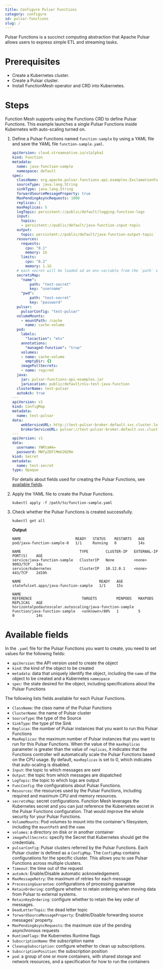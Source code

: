 ```yaml
---
title: Configure Pulsar Functions
category: configure
id: pulsar-functions
slug: /
---
```

Pulsar Functions is a succinct computing abstraction that Apache Pulsar allows users to express simple ETL and streaming tasks.

# Prerequisites

- Create a Kubernetes cluster.
- Create a Pulsar cluster.
- Install FunctionMesh operator and CRD into Kubernetes.

# Steps

Function Mesh supports using the Functions CRD to define Pulsar Functions. This example launches a single Pulsar Functions inside Kubernetes with auto-scaling turned on.

1. Define a Pulsar Functions named `function-sample` by using a YAML file and save the YAML file `function-sample.yaml`.

    ```yml
    apiVersion: cloud.streamnative.io/v1alpha1
    kind: Function
    metadata:
      name: java-function-sample
      namespace: default
    spec:
      className: org.apache.pulsar.functions.api.examples.ExclamationFunction
      sourceType: java.lang.String
      sinkType: java.lang.String
      forwardSourceMessageProperty: true
      MaxPendingAsyncRequests: 1000
      replicas: 1
      maxReplicas: 5
      logTopic: persistent://public/default/logging-function-logs
      input:
        topics:
        - persistent://public/default/java-function-input-topic
      output:
        topic: persistent://public/default/java-function-output-topic
      resources:
        requests:
          cpu: "0.1"
          memory: 1G
        limits:
          cpu: "0.2"
          memory: 1.1G
      # each secret will be loaded ad an env variable from the `path` secret with the `key` in that secret in the name of `name`
      secretsMap:
        "name":
            path: "test-secret"
            key: "username"
        "pwd":
            path: "test-secret"
            key: "password"
      pulsar:
        pulsarConfig: "test-pulsar"
      volumeMounts:
        - mountPath: /cache
          name: cache-volume
      pod:
        labels:
          "locaction": "mtv"
        annotations:
          "managed-function": "true"
        volumes:
        - name: cache-volume
          emptyDir: {}
        imagePullSecrets:
        - name: regcred
      java:
        jar: pulsar-functions-api-examples.jar
        jarLocation: public/default/nlu-test-java-function
      clusterName: test-pulsar
      autoAck: true
    ---
    apiVersion: v1
    kind: ConfigMap
    metadata:
      name: test-pulsar
    data:
        webServiceURL: http://test-pulsar-broker.default.svc.cluster.local:8080
        brokerServiceURL: pulsar://test-pulsar-broker.default.svc.cluster.local:6650
    ---
    apiVersion: v1
    data:
      username: YWRtaW4=
      password: MWYyZDFlMmU2N2Rm
    kind: Secret
    metadata:
      name: test-secret
    type: Opaque
    ```

    For details about fields used for creating the Pulsar Functions, see [available fields](#available-fields).

2. Apply the YAML file to create the Pulsar Functions.

    ```shell
    kubectl apply -f /path/to/function-sample.yaml
    ```

3. Check whether the Pulsar Functions is created successfully.

    ```shell
    kubectl get all
    ```

    **Output**

    ```
    NAME                         READY   STATUS    RESTARTS   AGE
    pod/java-function-sample-0   1/1     Running   0          14s

    NAME                           TYPE        CLUSTER-IP   EXTERNAL-IP   PORT(S)    AGE
    service/java-function-sample   ClusterIP   None         <none>        9093/TCP   14s
    service/kubernetes             ClusterIP   10.12.0.1    <none>        443/TCP    2d19h

    NAME                                    READY   AGE
    statefulset.apps/java-function-sample   1/1     15s

    NAME                                                       REFERENCE                       TARGETS         MINPODS   MAXPODS   REPLICAS   AGE
    horizontalpodautoscaler.autoscaling/java-function-sample   Function/java-function-sample   <unknown>/80%   1         5         0          14s
    ```

# Available fields

In the `.yaml` file for the Pulsar Functions you want to create, you need to set values for the following fields:

- `apiVersion`: the API version used to create the object
- `kind`: the kind of the object to be created
- `metadata`: data that uniquely identify the object, including the `name` of the object to be created and a Kubernetes `namespace`
- `spec`: the state desired for the object, including specifications about the Pulsar Functions

The following lists fields available for each Pulsar Functions.

- `ClassName`: the class name of the Pulsar Functions
- `ClusterName`: the name of Pulsar cluster
- `SourceType`: the type of the Source
- `SinkType`: the type pf the Sink
- `Replicas`: the number of Pulsar instances that you want to run this Pulsar Functions
- `MaxReplicas`: the maximum number of Pulsar instances that you want to run for this Pulsar Functions. When the value of the `maxReplicas` parameter is greater than the value of `replicas`, it indicates that the Functions controller will automatically scale the Pulsar Functions based on the CPU usage. By default, `maxReplicas` is set to 0, which indicates that auto-scaling is disabled.
- `Input`: the topic to which messages are sent
- `Output`: the topic from which messages are dispatched
- `LogTopic`: the topic to which logs are output
- `FuncConfig`: the configurations about Pulsar Functions.
- `Resources`: the resources used by the Pulsar Functions, including required and maximum CPU and memory resources.
- `secretsMap`: secret configurations. Function Mesh leverages the Kubernetes secret and you can just reference the Kubernetes secret in the Pulsar Functions configuration. That would improve the whole security for your Pulsar Functions.
- `VolumeMounts`: Pod volumes to mount into the container's filesystem, including the `mountPath` and the `name`
- `volumes`: a directory on disk or in another container
- `imagePullSecrets`: specify the Secret that Kubernetes should get the credentials.
- `pulsarConfig`: Pulsar clusters referred by the Pulsar Functions. Each Pulsar cluster is defined as a `ConfigMap`. The `ConfigMap` contains configurations for the specific cluster. This allows you to use Pulsar Functions across multiple clusters.
- `Timeout`: the time out of the request
- `autoAck`: Enable/Disable automatic acknowledgement.
- `MaxMessageRetry`: the maximum of retries for each message 
- `ProcessingGuarantee`: configurations of processing guarantee
- `RetainOrdering`: configure whether to retain ordering when moving data from Pulsar to external systems.
- `RetainKeyOrdering`: configure whether to retain the key order of messages.
- `DeadLetterTopic`: the dead letter topic
- `forwardSourceMessageProperty`: Enable/Disable forwarding source messages' property.
- `MaxPendingAsyncRequests`: the maximum size of the pending asynchronous requests
- `RuntimeFlags`: the Kubernetes Runtime flags
- `SubscriptionName`: the subscription name
- `CleanupSubscription`: configure whether to clean up subscriptions.
- `SubscriptionPosition`: the subscription position
- `pod`: a group of one or more containers, with shared storage and network resources, and a specification for how to run the containers